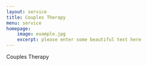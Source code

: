 ```yaml
---
layout: service
title: Couples Therapy
menu: service
homepage:
    image: example.jpg
    excerpt: please enter some beautiful text here
---
```


Couples Therapy
